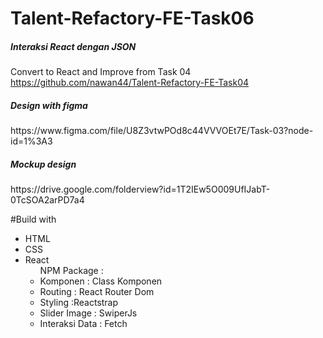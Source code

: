 # Talent-Refactory-FE-Task06

<h5>Interaksi React dengan JSON
</h5>

Convert to React and Improve from Task 04 https://github.com/nawan44/Talent-Refactory-FE-Task04

<h5>Design with figma  </h5>
https://www.figma.com/file/U8Z3vtwPOd8c44VVVOEt7E/Task-03?node-id=1%3A3

<h5>Mockup design </h5>
https://drive.google.com/folderview?id=1T2IEw5O009UfIJabT-0TcSOA2arPD7a4

#Build with

<ul>
  <li>HTML</li>
  <li>CSS</li>
  <li>React
  <ul>
    NPM Package : 
      <li>Komponen : Class Komponen</li>  
    <li>Routing : React Router Dom</li> 
      <li>Styling :Reactstrap</li>  
        <li>Slider Image : SwiperJs</li>  
           <li>Interaksi Data : Fetch</li>  
  </ul>  
  </li>
    
  </ul>
